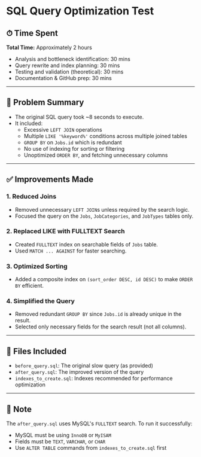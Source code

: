 # SQL Query Optimization Test

## ⏱ Time Spent
**Total Time:** Approximately 2 hours  
- Analysis and bottleneck identification: 30 mins  
- Query rewrite and index planning: 30 mins  
- Testing and validation (theoretical): 30 mins  
- Documentation & GitHub prep: 30 mins

---

## 🧠 Problem Summary

- The original SQL query took ~8 seconds to execute.
- It included:
  - Excessive `LEFT JOIN` operations
  - Multiple `LIKE '%keyword%'` conditions across multiple joined tables
  - `GROUP BY` on `Jobs.id` which is redundant
  - No use of indexing for sorting or filtering
  - Unoptimized `ORDER BY`, and fetching unnecessary columns

---

## ✅ Improvements Made

### 1. **Reduced Joins**
- Removed unnecessary `LEFT JOIN`s unless required by the search logic.
- Focused the query on the `Jobs`, `JobCategories`, and `JobTypes` tables only.

### 2. **Replaced LIKE with FULLTEXT Search**
- Created `FULLTEXT` index on searchable fields of `Jobs` table.
- Used `MATCH ... AGAINST` for faster searching.

### 3. **Optimized Sorting**
- Added a composite index on `(sort_order DESC, id DESC)` to make `ORDER BY` efficient.

### 4. **Simplified the Query**
- Removed redundant `GROUP BY` since `Jobs.id` is already unique in the result.
- Selected only necessary fields for the search result (not all columns).

---

## 📂 Files Included

- `before_query.sql`: The original slow query (as provided)
- `after_query.sql`: The improved version of the query
- `indexes_to_create.sql`: Indexes recommended for performance optimization

---

## 📌 Note

The `after_query.sql` uses MySQL's `FULLTEXT` search. To run it successfully:
- MySQL must be using `InnoDB` or `MyISAM`
- Fields must be `TEXT`, `VARCHAR`, or `CHAR`
- Use `ALTER TABLE` commands from `indexes_to_create.sql` first
